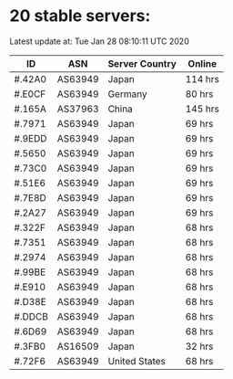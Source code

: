 # 20 stable servers:

Latest update at: Tue Jan 28 08:10:11 UTC 2020

| ID | ASN | Server Country | Online |
| -- | --- | -------------- | ------ |
| #.42A0 | AS63949 | Japan | 114 hrs |
| #.E0CF | AS63949 | Germany | 80 hrs |
| #.165A | AS37963 | China | 145 hrs |
| #.7971 | AS63949 | Japan | 69 hrs |
| #.9EDD | AS63949 | Japan | 69 hrs |
| #.5650 | AS63949 | Japan | 69 hrs |
| #.73C0 | AS63949 | Japan | 69 hrs |
| #.51E6 | AS63949 | Japan | 69 hrs |
| #.7E8D | AS63949 | Japan | 69 hrs |
| #.2A27 | AS63949 | Japan | 69 hrs |
| #.322F | AS63949 | Japan | 68 hrs |
| #.7351 | AS63949 | Japan | 68 hrs |
| #.2974 | AS63949 | Japan | 68 hrs |
| #.99BE | AS63949 | Japan | 68 hrs |
| #.E910 | AS63949 | Japan | 68 hrs |
| #.D38E | AS63949 | Japan | 68 hrs |
| #.DDCB | AS63949 | Japan | 68 hrs |
| #.6D69 | AS63949 | Japan | 68 hrs |
| #.3FB0 | AS16509 | Japan | 32 hrs |
| #.72F6 | AS63949 | United States | 68 hrs |

